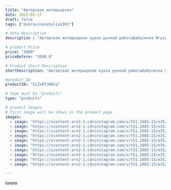 ```yaml
---
title: "Авторская интерьерная"
date: 2021-02-17
draft: false
tags: ["dubrovinanatalia1963"]

# meta description
description : "Авторская интерьерная кукла ручной работыБабусичка Ягусичка2.Высота куклы 54 см.Выполнена в скульптурно//- текстильной (чулочной) технике,ищет новый дом."

# product Price
price: "3000"
priceBefore: "3600.0"

# Product Short Description
shortDescription: "Авторская интерьерная кукла ручной работыБабусичка Ягусичка2.Высота куклы 54 см.Выполнена в скульптурно//- текстильной (чулочной) технике,ищет новый дом."

#product ID
productID: "CLZxEFJHAtq"

# type must be "products"
type: "products"

# product Images
# first image will be shown in the product page
images:
  - image: "https://scontent-arn2-1.cdninstagram.com/v/t51.2885-15/e35/150771787_143728767586002_7135221824892713871_n.jpg?se=7&tp=1&_nc_ht=scontent-arn2-1.cdninstagram.com&_nc_cat=106&_nc_ohc=wlnW_YqxpiEAX8IrOtr&oh=4c6df74be2722130c441021696b1443b&oe=606C4A64&ig_cache_key=MjUxMTI1NDA0NzQwMTMyNjMwNQ%3D%3D.2"
  - image: "https://scontent-arn2-1.cdninstagram.com/v/t51.2885-15/e35/150763125_763924774229128_836245182575289146_n.jpg?se=7&tp=1&_nc_ht=scontent-arn2-1.cdninstagram.com&_nc_cat=104&_nc_ohc=2zi2Oyaxc_0AX-Jmnn2&oh=bf616f86393d48dfae7d401ddffc3072&oe=606A8DA6&ig_cache_key=MjUxMTI1NDA0NzQ1MTUzODUyNQ%3D%3D.2"
  - image: "https://scontent-arn2-1.cdninstagram.com/v/t51.2885-15/e35/151128327_782677579266906_6002017755206166887_n.jpg?se=7&tp=1&_nc_ht=scontent-arn2-1.cdninstagram.com&_nc_cat=106&_nc_ohc=rnX-Oh6AthYAX-qjeQn&oh=2db441b6b479eee84ad28ec5cc8f2961&oe=6069DA72&ig_cache_key=MjUxMTI1NDA0NzQxODIwODgxMg%3D%3D.2"
  - image: "https://scontent-arn2-1.cdninstagram.com/v/t51.2885-15/e35/151277115_502349324498751_6860881385121591863_n.jpg?se=7&tp=1&_nc_ht=scontent-arn2-1.cdninstagram.com&_nc_cat=103&_nc_ohc=sMuG8SE0QvQAX9n_1dq&oh=2b9e2309e2e8b9f0018a83ae14f16dfc&oe=6069FF5C&ig_cache_key=MjUxMTI1NDA0NzQyNjQwNjc3MQ%3D%3D.2"
  - image: "https://scontent-arn2-1.cdninstagram.com/v/t51.2885-15/e35/151273373_470109697362202_8114494925378488640_n.jpg?se=7&tp=1&_nc_ht=scontent-arn2-1.cdninstagram.com&_nc_cat=110&_nc_ohc=v5XRp6e2tQ4AX9ccBgO&oh=0e654a488af1869856ad00a3966aa1f8&oe=606994F5&ig_cache_key=MjUxMTI1NDA0NzQ0MzI2MzYyMw%3D%3D.2"
  - image: "https://scontent-arn2-1.cdninstagram.com/v/t51.2885-15/e35/150429892_841222960053952_7490429687199521850_n.jpg?se=7&tp=1&_nc_ht=scontent-arn2-1.cdninstagram.com&_nc_cat=104&_nc_ohc=R5fta-vXC3QAX920n2C&oh=3fdb444678987f6bd9ffb0ca357b3fbd&oe=606C078F&ig_cache_key=MjUxMTI1NDA0NzQwOTY3MTk2Mg%3D%3D.2"
  - image: "https://scontent-arn2-1.cdninstagram.com/v/t51.2885-15/e35/151056616_2904407186503763_2960268349516250121_n.jpg?se=7&tp=1&_nc_ht=scontent-arn2-1.cdninstagram.com&_nc_cat=111&_nc_ohc=0ED-B58x-N8AX9lRDNy&oh=c00e0af5c537d39ada9187b86c6c287d&oe=606B4DFC&ig_cache_key=MjUxMTI1NDA0NzUxODc1MTE2Mw%3D%3D.2"
  - image: "https://scontent-arn2-1.cdninstagram.com/v/t51.2885-15/e35/150564929_2359579584173834_8652235606834568346_n.jpg?se=7&tp=1&_nc_ht=scontent-arn2-1.cdninstagram.com&_nc_cat=102&_nc_ohc=6x98pgQOJegAX8OQ-Oj&oh=3504214e7bf0060b1e291f6c7a3b1935&oe=606D4ED6&ig_cache_key=MjUxMTI1NDA0NzUyNzIzMzY4OA%3D%3D.2"
  - image: "https://scontent-arn2-1.cdninstagram.com/v/t51.2885-15/e35/150928116_114698960603847_5282108843062682346_n.jpg?se=7&tp=1&_nc_ht=scontent-arn2-1.cdninstagram.com&_nc_cat=103&_nc_ohc=5PVLL0hrPCUAX-_Gkxi&oh=d0e6630f0f0ecb7639917b84da7b5583&oe=606CFCBE&ig_cache_key=MjUxMTI1NDA0NzQzNDk1NTg2NA%3D%3D.2"
  - image: "https://scontent-arn2-1.cdninstagram.com/v/t51.2885-15/e35/150359927_426509461905559_5911371677957605997_n.jpg?se=7&tp=1&_nc_ht=scontent-arn2-1.cdninstagram.com&_nc_cat=107&_nc_ohc=X9Xu1Xv50rwAX_l9aYA&oh=dfcc109180ef59bc8aac7916874f9882&oe=606B60CF&ig_cache_key=MjUxMTI1NDA0NzUxMDM5OTIwNA%3D%3D.2"

---
```

lorem
